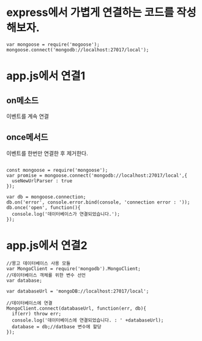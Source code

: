 # express에서 가볍게 연결하는 코드를 작성해보자.
```
var mongoose = require('mogoose');
mongoose.connect('mongodb://localhost:27017/local');

```



# app.js에서 연결1
## on메소드
이벤트를 계속 연결
## once메서드
이벤트를 한번만 연결한 후 제거한다.

```

const mongoose = require('mongoose');
var promise = mongoose.connect('mongodb://localhost:27017/local',{
  useNewUrlParser : true
});

var db = mongoose.connection;
db.on('error', console.error.bind(console, 'connection error : '));
db.once('open', function(){
  console.log('데이터베이스가 연결되었습니다.');
});

```

# app.js에서 연결2

```
//몽고 데이터베이스 사용 모듈
var MongoClient = require('mongodb').MongoClient;
//데이터베이스 객체를 위한 변수 선언
var database;

var databaseUrl = 'mongoDB://localhost:27017/local';

//데이터베이스에 연결
MongoClient.connect(databaseUrl, function(err, db){
  if(err) throw err;
  console.log('데이터베이스에 연결되었습니다. : ' +databaseUrl);
  database = db;//datbase 변수에 할당
});

```
